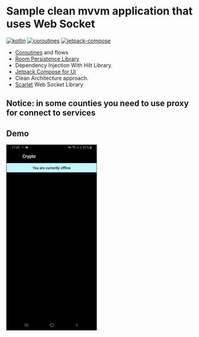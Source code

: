 # Sample clean mvvm application that uses Web Socket


[![kotlin](https://img.shields.io/badge/Kotlin-1.7.xxx-blue)](https://kotlinlang.org/) [![coroutines](https://img.shields.io/badge/Coroutines-Asynchronous-red)](https://developer.android.com/kotlin/coroutines) [![jetpack-compose](https://img.shields.io/badge/Jetpack%20Compose-1.3.0-brightgreen)](https://developer.android.com/jetpack/compose) 

- [Coroutines](https://developer.android.com/kotlin/coroutines) and flows
- [Room Persistence Library](https://developer.android.com/training/data-storage/room "Room Persistence Library")
- Dependency Injection With Hilt Library.
- [Jetpack Compose for UI](https://developer.android.com/jetpack/compose "Jetpack Compose for UI")
- Clean Architecture approach.
- [Scarlet](https://github.com/Tinder/Scarlet) Web Socket Library

## Notice: in some counties you need to use proxy for connect to services

## Demo

<img src="https://github.com/saeedashrafy/clean_mvvm_socket/blob/main/demo.gif" width=240 />
